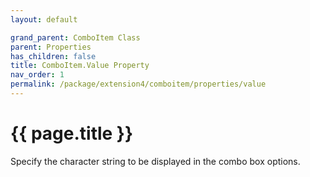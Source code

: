 ```yaml
---
layout: default

grand_parent: ComboItem Class
parent: Properties
has_children: false
title: ComboItem.Value Property
nav_order: 1
permalink: /package/extension4/comboitem/properties/value
---
```

# {{ page.title }}

Specify the character string to be displayed in the combo box options.